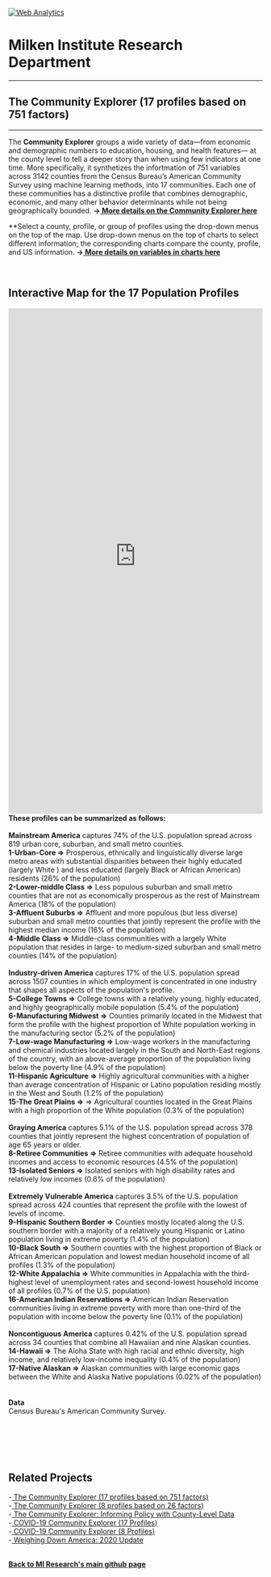 <br><br>
<head><!-- Global site tag (gtag.js) - Google Analytics -->
<script async src="https://www.googletagmanager.com/gtag/js?id=UA-166686264-2"></script>
<script>
  window.dataLayer = window.dataLayer || [];
  function gtag(){dataLayer.push(arguments);}
  gtag('js', new Date());

  gtag('config', 'UA-166686264-2');
</script>

  <!-- Default Statcounter code for CE 17
https://miresearch.github.io/Community-Explorer-17-profiles/
-->
<script type="text/javascript">
var sc_project=12724919; 
var sc_invisible=1; 
var sc_security="161ec0d3"; 
</script>
<script type="text/javascript"
src="https://www.statcounter.com/counter/counter.js"
async></script>
<noscript><div class="statcounter"><a title="Web Analytics"
href="https://statcounter.com/" target="_blank"><img
class="statcounter"
src="https://c.statcounter.com/12724919/0/161ec0d3/1/"
alt="Web Analytics"
referrerPolicy="no-referrer-when-downgrade"></a></div></noscript>
<!-- End of Statcounter Code -->
  

<meta name="twitter:title" content="Community Explorer">
<meta name="twitter:description" content="The Community Explorer sorts 751 behavioral, demographic, economic, and social factors across 3,192 US counties into 17 community profiles.">
<meta name="twitter:image" content="https://claudelopez.com/wp-content/uploads/2022/03/Screenshot-2022-03-01-123706.png">
<meta name="twitter:card" content="summary_large_image">

<meta property="og:title" content="Community Explorer">
<meta property="og:description" content="The Community Explorer sorts 751 behavioral, demographic, economic, and social factors across 3,142 US counties into 17 community profiles. ;">
<meta property="og:image" content="https://milkeninstitute.org/sites/default/files/GettyImages-1204127705.jpg">
<meta property="og:image:url" content="https://milkeninstitute.org/sites/default/files/GettyImages-1204127705.jpg">
<meta property="og:image:secure_url" content="https://milkeninstitute.org/sites/default/files/GettyImages-1204127705.jpg">
<meta property="og:url" content="https://miresearch.github.io/Community-Explorer/">

</head>

<H1><b>Milken Institute Research Department </b></H1><Hr>

<H2><b> The Community Explorer (17 profiles based on 751 factors)</b> </H2> <Hr>

The <b>Community Explorer</b> groups a wide variety of data—from economic and demographic numbers to education, housing, and health features— at the county level to tell a deeper story than when using few indicators at one time. More specifically, it synthetizes the infortmation of 751 variables across 3142 counties from the Census Bureau’s American Community Survey using machine learning methods, into 17 communities. Each one of these communities has a distinctive profile that combines demographic, economic, and many other behavior determinants while not being geographically bounded. <b>-><a href="https://papers.ssrn.com/sol3/papers.cfm?abstract_id=4182037" target="_blank"> More details on the Community Explorer here </a></b>

 **Select a county, profile, or group of profiles using the drop-down menus on the top of the map. Use drop-down menus on the top of charts to select different information; the corresponding charts compare the county, profile, and US information. <b>-><a href="https://drive.google.com/file/d/1a6a9QuZmtmfRpL1TJHbsiGIFaaH10cVz/view?usp=sharing" target="_blank"> More details on variables in charts here </a></b>

<br>
<H2>Interactive Map for the 17 Population Profiles</H2>

<iframe src="https://ceproject.azurewebsites.net/" frameborder="0" height="1000" width="100%" padding="0" margin="0" allowfullscreen="allowfullscreen"></iframe>
  
<br>
<b>These profiles can be summarized as follows:</b>
<br>
<br><b>Mainstream America</B> captures 74% of the U.S. population spread across 819 urban core, suburban, and small metro counties.
<br><b>1-Urban-Core =></b> Prosperous, ethnically and linguistically diverse large metro areas with substantial disparities between their highly educated (largely White ) and less educated (largely Black or African American) residents (26% of the population)
<br><b>2-Lower-middle Class  =></b> Less populous suburban and small metro counties that are not as economically prosperous as the rest of Mainstream America (18% of the population)
<br><b>3-Affluent Suburbs =></b> Affluent and more populous (but less diverse) suburban and small metro counties that jointly represent the profile with the highest median income (16% of the population)
<br><b>4-Middle Class =></b> Middle-class communities with a largely White population that resides in large- to medium-sized suburban and small metro counties (14% of the population)
<br>
<br><b>Industry-driven America</B> captures 17% of the U.S. population spread across 1507 counties in which employment is concentrated in one industry that shapes all aspects of the population's profile.
<br><b>5-College Towns =></b> College towns with a relatively young, highly educated, and highly geographically mobile population (5.4% of the population)
<br><b>6-Manufacturing Midwest =></b> Counties primarily located in the Midwest that form the profile with the highest proportion of White population working in the manufacturing sector (5.2% of the population) 
<br><b>7-Low-wage Manufacturing =></b> Low-wage workers in the manufacturing and chemical industries located largely in the South and North-East regions of the country, with an above-average proportion of the population living below the poverty line (4.9% of the population)
<br><b>11-Hispanic Agriculture =></b> Highly agricultural communities with a higher than average concentration of Hispanic or Latino population residing mostly in the West and South (1.2% of the population)
<br><b>15-The Great Plains =></b> => Agricultural counties located in the Great Plains with a high proportion of the White population (0.3% of the population)
<br>
<br><b>Graying America</B> captures 5.1% of the U.S. population spread across 378 counties that jointly represent the highest concentration of population of age 65 years or older. 
<br><b>8-Retiree Communities =></b> Retiree communities with adequate household incomes and access to economic resources (4.5% of the population) 
<br><b>13-Isolated Seniors =></b> Isolated seniors with high disability rates and relatively low incomes (0.6% of the population)
<br>
<br><b>Extremely Vulnerable America</B> captures 3.5% of the U.S. population spread across 424 counties that represent the profile with the lowest of levels of income.
<br><b>9-Hispanic Southern Border =></b> Counties mostly located along the U.S. southern border with a majority of a relatively young Hispanic or Latino population living in extreme poverty (1.4% of the population)
<br><b>10-Black South =></b> Southern counties with the highest proportion of Black or African American population and lowest median household income of all profiles (1.3% of the population)
<br><b>12-White Appalachia =></b> White communities in Appalachia with the third-highest level of unemployment rates and second-lowest household income of all profiles (0.7% of the U.S. population)
<br><b>16-American Indian Reservations =></b> American Indian Reservation communities living in extreme poverty with more than one-third of the population with income below the poverty line (0.1% of the population)
<br>
<br><b>Noncontiguous America</B> captures 0.42% of the U.S. population spread across 34 counties that combine all Hawaiian and nine Alaskan counties.
<br><b>14-Hawaii =></b> The Aloha State with high racial and ethnic diversity, high income, and relatively low-income inequality (0.4% of the population)
<br><b>17-Native Alaskan =></b> Alaskan communities with large economic gaps between the White and Alaska Native populations (0.02% of the population)
 
<br><br>
<Bh>
<b>Data</b><br>
Census Bureau's American Community Survey. <br>
<br> <br>


<br><br>
<H2>Related Projects </H2>
-<a href="https://miresearch.github.io/Community-Explorer-17-profiles/" target="_blank"> The Community Explorer (17 profiles based on 751 factors) </a> <br>
-<a href="https://miresearch.github.io/Community-Explorer/" target="_blank"> The Community Explorer  (8 profiles based on 26 factors) </a> <br>
-<a href="https://milkeninstitute.org/sites/default/files/reports-pdf/Community%20Explorer.pdf" target="_blank"> The Community Explorer: Informing Policy with County-Level Data </a> <br>
-<a href="https://miresearch.github.io/COVID19-Community-Explorer/" target="_blank"> COVID-19 Community Explorer (17 Profiles)</a> <br>
-<a href="https://miresearch.github.io/MI-COVID-19-Community-Explorer" target="_blank"> COVID-19 Community Explorer (8 Profiles)</a> <br>
-<a href="https://milkeninstitute.org/reports/weighing-down-america-2020-update" target="_blank"> Weighing Down America: 2020 Update</a><br>
<Br>
  
<a href=" https://miresearch.github.io/About/" target="_blank"> <b>Back to MI Research's main github page</b>  </a>


